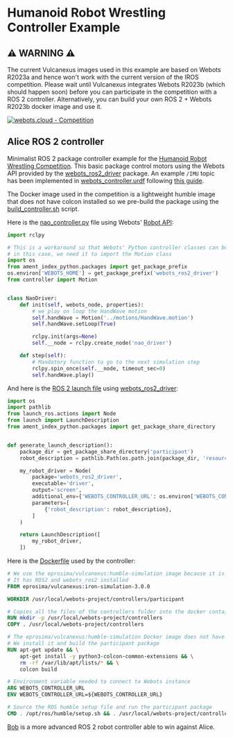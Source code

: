 # Humanoid Robot Wrestling Controller Example

## ⚠️ WARNING ⚠️

The current Vulcanexus images used in this example are based on Webots R2023a and hence won't work with the current version of the IROS competition.
Please wait until Vulcanexus integrates Webots R2023b (which should happen soon) before you can participate in the competition with a ROS 2 controller.
Alternatively, you can build your own ROS 2 + Webots R2023b docker image and use it.

[![webots.cloud - Competition](https://img.shields.io/badge/webots.cloud-Competition-007ACC)][1]

## Alice ROS 2 controller

Minimalist ROS 2 package controller example for the [Humanoid Robot Wrestling Competition](https://github.com/cyberbotics/wrestling).
This basic package control motors using the Webots API provided by the [webots_ros2_driver](https://github.com/cyberbotics/webots_ros2/tree/master/webots_ros2_driver) package. An example `/IMU` topic has been implemented in [webots_controller.urdf](./controllers/participant/resource/webots_controller.urdf) following [this guide](https://github.com/cyberbotics/webots_ros2/wiki/References-Devices).

The Docker image used in the competition is a lightweight humble image that does not have colcon installed so we pre-build the package using the [build_controller.sh](./controllers/build_controller.sh) script.

Here is the [nao_controller.py](./controllers/participant/participant/nao_controller.py) file using Webots' [Robot API](https://cyberbotics.com/doc/reference/robot):

``` Python
import rclpy

# This is a workaround so that Webots' Python controller classes can be used
# in this case, we need it to import the Motion class
import os
from ament_index_python.packages import get_package_prefix
os.environ['WEBOTS_HOME'] = get_package_prefix('webots_ros2_driver')
from controller import Motion


class NaoDriver:
    def init(self, webots_node, properties):
        # we play on loop the HandWave motion
        self.handWave = Motion('../motions/HandWave.motion')
        self.handWave.setLoop(True)

        rclpy.init(args=None)
        self.__node = rclpy.create_node('nao_driver')

    def step(self):
        # Mandatory function to go to the next simulation step
        rclpy.spin_once(self.__node, timeout_sec=0)
        self.handWave.play()
```

And here is the [ROS 2 launch file](./controllers/participant/launch/robot_launch.py) using [webots_ros2_driver](https://github.com/cyberbotics/webots_ros2/tree/master/webots_ros2_driver):

``` Python
import os
import pathlib
from launch_ros.actions import Node
from launch import LaunchDescription
from ament_index_python.packages import get_package_share_directory


def generate_launch_description():
    package_dir = get_package_share_directory('participant')
    robot_description = pathlib.Path(os.path.join(package_dir, 'resource', 'webots_controller.urdf')).read_text()

    my_robot_driver = Node(
        package='webots_ros2_driver',
        executable='driver',
        output='screen',
        additional_env={'WEBOTS_CONTROLLER_URL': os.environ['WEBOTS_CONTROLLER_URL']},
        parameters=[
            {'robot_description': robot_description},
        ]
    )

    return LaunchDescription([
        my_robot_driver,
    ])
```

Here is the [Dockerfile](./controllers/Dockerfile) used by the controller:

``` Dockerfile
# We use the eprosima/vulcanexus:humble-simulation image because it is light
# It has ROS2 and webots_ros2 installed
FROM eprosima/vulcanexus:iron-simulation-3.0.0

WORKDIR /usr/local/webots-project/controllers/participant

# Copies all the files of the controllers folder into the docker container
RUN mkdir -p /usr/local/webots-project/controllers
COPY . /usr/local/webots-project/controllers

# The eprosima/vulcanexus:humble-simulation Docker image does not have colcon installed
# We install it and build the participant package
RUN apt-get update && \
    apt-get install -y python3-colcon-common-extensions && \
    rm -rf /var/lib/apt/lists/* && \
    colcon build

# Environment variable needed to connect to Webots instance
ARG WEBOTS_CONTROLLER_URL
ENV WEBOTS_CONTROLLER_URL=${WEBOTS_CONTROLLER_URL}

# Source the ROS humble setup file and run the participant package
CMD . /opt/ros/humble/setup.sh && . /usr/local/webots-project/controllers/participant/install/setup.sh && ros2 launch participant robot_launch.py
```

[Bob](https://github.com/cyberbotics/wrestling-bob-ros-2) is a more advanced ROS 2 robot controller able to win against Alice.

[1]: https://webots.cloud/run?version=R2022b&url=https://github.com/cyberbotics/wrestling/blob/main/worlds/wrestling.wbt&type=competition "Leaderboard"
